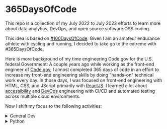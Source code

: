 # 365DaysOfCode

This repo is a collection of my July 2022 to July 2023 efforts to learn more about data analytics, DevOps, and open source software OSS coding.

This idea is based on [#100DaysOfCode](https://www.100daysofcode.com/). Given I am an amateur endurance athlete with cycling and running, I decided to take go to the extreme with #365DaysOfCode. 

Here is more background of my time engineering Code.gov for the U.S. federal Government: A couple years ago while working as the front-end engineer of [Code.gov](https://code.gov/), I almost completed 365 days of code in an effort to increase my front-end engineering skills by doing "hands-on" technical work every day. In those days, I was focused on front-end engineering with HTML, CSS, and JScript primarily with [ReactJS](https://reactjs.org/). I learned a lot about [accessibility](https://pa11y.org/) and [DevOps](https://en.wikipedia.org/wiki/DevOps) engineering with CI/CD and automated testing across multiple cloud environments.

Now I shift my focus to the following activities:

<details>
<summary>General Dev</summary>

| Content | Description | Progress | Repo |
| ----- | ----- | ----- | ----- |
| [Visual Studio Code Crash Course](https://www.youtube.com/watch?v=WPqXP_kLzpo) | Visual Studio Code (VS Code) is a free code editor made by Microsoft. In this course you will learn how to use this popular code editor. You will also learn tips and tricks to make it even easier to use. | Completed | [Notes](https://github.com/opensource-joe/freecodecamp/blob/main/VSCode.md) |
| [Software Architecture: What Makes a Good Software Architect](https://learning.oreilly.com/videos/software-architecture-hour/0636920696308/0636920696308-video338748/) | Join us for a special conversation with Neal Ford and Agile Developer Inc. founder Venkat Subramaniam. They’ll explore the traits of a good architect and share some tips that will make the journey to become a successful architect a pleasant one. Whether you’re already an architect or you aspire to become one, you’re sure to gain valuable insights that will help you boost your skills. | Completed | [Notes](https://github.com/opensource-joe/oreilly/blob/main/Videos/software-architecture.md) |

</details>

<details>
<summary>Python</summary>

| Content | Description | Progress | Repo |
| ----- | ----- | ----- | ----- |
| [Introducing Python, 2nd Ed by Bill Lubanovic](https://learning.oreilly.com/library/view/introducing-python-2nd/9781492051374/) | Easy to understand and fun to read, this updated edition of Introducing Python is ideal for beginning programmers as well as those new to the language. This book provides a strong foundation in the language, including best practices for testing, debugging, code reuse, and other development tips. This book also shows you how to use Python for applications in business, science, and the arts, using various Python tools and open source packages. | In progress | [Repo](https://github.com/opensource-joe/introducing-python-practice) |
| [Real Python: Introduction to Python Learning Path](https://realpython.com/learning-paths/python3-introduction/) | Learn fundamental concepts for Python beginners that will help you get started on your journey to learn Python. These tutorials focus on the absolutely essential things you need to know about Python. | In Progress | [Repo](https://github.com/opensource-joe/learnpython-intropython-learningpath) |
| [O'Reilly](https://learning.oreilly.com/home/) | Provides individuals, teams, and businesses with expert-created and curated information covering all the areas that will shape our future—including artificial intelligence, operations, data, UX design, finance, leadership, and more. | Continuous | [Repo](https://github.com/opensource-joe/oreilly) |
| [Real Python](https://realpython.com/) | Python tutorials for developers of all skill levels, Python books and courses, Python news, code examples, articles, and more. | Continuous | [Repo](https://github.com/opensource-joe/realpython) |

</details>
